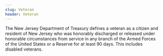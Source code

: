 ```yaml
---
slug: Veteran
header: Veteran
---
```


The New Jersey Department of Treasury defines a veteran as a citizen and resident of New Jersey who was honorably discharged or released under honorable circumstances from service in any branch of the Armed Forces of the United States or a Reserve for at least 90 days. This includes disabled veterans.

